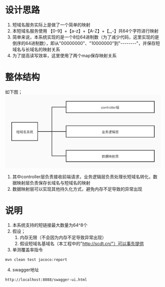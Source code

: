 # 设计思路
1. 短域名服务实际上是做了一个简单的映射
2. 本短域名服务使用 【0-9】+【a-z】+【A-Z】+【_,-】共64个字符进行映射
3. 简单来说，本系统实现的是一个8位64进制数（为了减少代码，这里实现的是倒序的64进制数），即从"00000000"、"10000000"到"--------"，并保存短域名与长域名的映射关系
4. 为了提高读写效率，这里使用了两个map保存映射关系
# 整体结构
如下图；
![avatar](./%E7%BA%A2%E6%9D%89.jpeg)
1. 其中controller层负责接收前端请求，业务逻辑层负责处理长短域名转化，数据映射层负责保存长域名与短域名的映射
2. 数据映射层可以实现其他持久化方式，避免内存不足导致的异常出现
# 说明
1. 本系统支持的短链接最大数量为64^8个
2. 假设；
   1. 内存无限（不会因为内存不足导致异常出现）
   2. 假设短域名基域名（本工程中的"http://scdt.cn/"）可以事先提供
3. 单测覆盖率指令
```bash
mvn clean test jacoco:report
```
4. swagger地址
```
http://localhost:8088/swagger-ui.html
```
